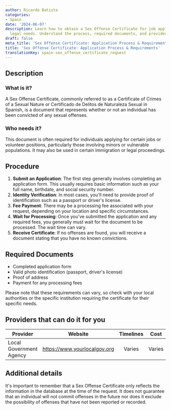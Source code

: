 ```yaml
---
author: Ricardo Batista
categories:
- Spain
date: '2024-06-07'
description: Learn how to obtain a Sex Offense Certificate for job applications or
  legal needs. Understand the process, required documents, and provider details efficiently.
draft: false
meta_title: 'Sex Offense Certificate: Application Process & Requirements'
title: 'Sex Offense Certificate: Application Process & Requirements'
translationKey: spain-sex_offense_certificate_request
---
```



## Description

### What is it?
A Sex Offense Certificate, commonly referred to as a Certificate of Crimes of a Sexual Nature or Certificado de Delitos de Naturaleza Sexual in Spanish, is a document that represents whether or not an individual has been convicted of any sexual offenses.

### Who needs it?
This document is often required for individuals applying for certain jobs or volunteer positions, particularly those involving minors or vulnerable populations. It may also be used in certain immigration or legal proceedings. 

## Procedure
1. **Submit an Application**: The first step generally involves completing an application form. This usually requires basic information such as your full name, birthdate, and social security number.
2. **Identity Verification**: In most cases, you'll need to provide proof of identification such as a passport or driver's license.
3. **Fee Payment**: There may be a processing fee associated with your request, depending on your location and specific circumstances.
4. **Wait for Processing**: Once you've submitted the application and any required fees, you generally must wait for the document to be processed. The wait time can vary.
5. **Receive Certificate**: If no offenses are found, you will receive a document stating that you have no known convictions. 

## Required Documents
- Completed application form
- Valid photo identification (passport, driver's license)
- Proof of address
- Payment for any processing fees

Please note that these requirements can vary, so check with your local authorities or the specific institution requiring the certificate for their specific needs.

## Providers that can do it for you

| Provider        |     Website     |     Timelines    |       Cost      |
| --------------- | --------------- |  :-------------: | :-------------: |
| Local Government Agency      |  https://www.yourlocalgov.org       |      Varies      |        Varies      |

## Additional details
It's important to remember that a Sex Offense Certificate only reflects the information in the database at the time of the request. It does not guarantee that an individual will not commit offenses in the future nor does it exclude the possibility of offenses that have not been reported or recorded.